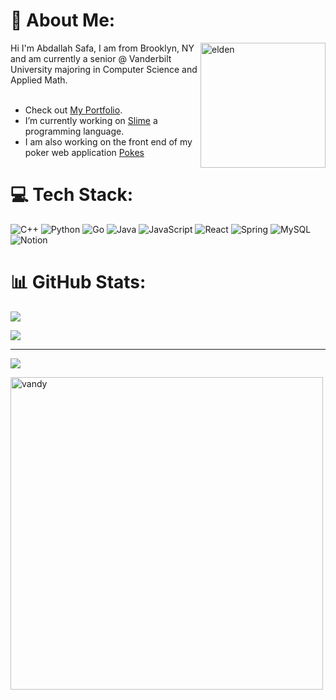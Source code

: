 # 💫 About Me:
<img align="right" alt = "elden" width = "200" src = "https://www.icegif.com/wp-content/uploads/2022/03/icegif-1072.gif">


Hi I'm Abdallah Safa, I am from Brooklyn, NY and am currently a senior @ Vanderbilt University majoring in Computer Science and Applied Math.<br> <br>
+ Check out [My Portfolio](https://abdallahsafa.github.io/my-portfolio/).
+ I’m currently working on [Slime](https://github.com/AbdallahSafa/Slime) a programming language. <br>
+ I am also working on the front end of my poker web application [Pokes](https://github.com/AbdallahSafa/PokerFrontEnd)



# 💻 Tech Stack:

![C++](https://img.shields.io/badge/c++-%2300599C.svg?style=for-the-badge&logo=c%2B%2B&logoColor=white) ![Python](https://img.shields.io/badge/python-3670A0?style=for-the-badge&logo=python&logoColor=ffdd54) ![Go](https://img.shields.io/badge/go-%2300ADD8.svg?style=for-the-badge&logo=go&logoColor=white) ![Java](https://img.shields.io/badge/java-%23ED8B00.svg?style=for-the-badge&logo=openjdk&logoColor=white) ![JavaScript](https://img.shields.io/badge/javascript-%23323330.svg?style=for-the-badge&logo=javascript&logoColor=%23F7DF1E) ![React](https://img.shields.io/badge/react-%2320232a.svg?style=for-the-badge&logo=react&logoColor=%2361DAFB) ![Spring](https://img.shields.io/badge/spring-%236DB33F.svg?style=for-the-badge&logo=spring&logoColor=white) ![MySQL](https://img.shields.io/badge/mysql-4479A1.svg?style=for-the-badge&logo=mysql&logoColor=white)![Notion](https://img.shields.io/badge/Notion-%23000000.svg?style=for-the-badge&logo=notion&logoColor=white)

# 📊 GitHub Stats:
![](https://github-readme-stats.vercel.app/api?username=AbdallahSafa&theme=date_night&hide_border=false&include_all_commits=false&count_private=false)<br/>

![](https://github-readme-stats.vercel.app/api/top-langs/?username=AbdallahSafa&theme=date_night&hide_border=false&include_all_commits=false&count_private=false&layout=compact)

---
[![](https://visitcount.itsvg.in/api?id=AbdallahSafa&icon=0&color=0)](https://visitcount.itsvg.in)

<img align="center" alt = "vandy" width = "500" src = "https://media2.giphy.com/media/Emr3ctjfCE3XwQLLOh/giphy.gif?cid=6c09b952ad2g3f91h7r86ukhd8zltk8finubaih3xbkl2ot7&ep=v1_internal_gif_by_id&rid=giphy.gif&ct=g">

<!-- Proudly created with GPRM ( https://gprm.itsvg.in ) -->
